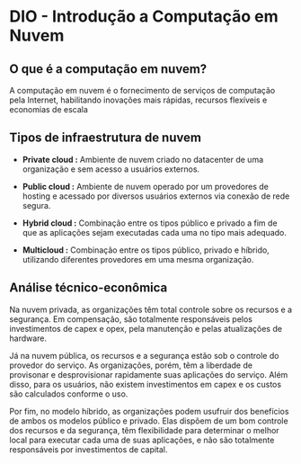 # DIO - Introdução a Computação em Nuvem

## O que é a computação em nuvem?

A computação em nuvem é o fornecimento de serviços de computação pela Internet, habilitando inovações mais rápidas, recursos flexíveis e economias de escala

## Tipos de infraestrutura de nuvem

* **Private cloud :** Ambiente de nuvem criado no datacenter de uma organização e sem acesso a usuários externos.

* **Public cloud :** Ambiente de nuvem operado por um provedores de hosting e acessado por diversos usuários externos via conexão de rede segura.

* **Hybrid cloud :** Combinação entre os tipos público e privado a fim de que as aplicações sejam executadas cada uma no tipo mais adequado.

* **Multicloud :** Combinação entre os tipos público, privado e híbrido, utilizando diferentes provedores em uma mesma organização.

## Análise técnico-econômica
Na nuvem privada, as organizações têm total controle sobre os recursos e a segurança. Em compensação, são totalmente responsáveis pelos investimentos de capex e opex, pela manutenção e pelas atualizações de hardware.

Já na nuvem pública, os recursos e a segurança estão sob o controle do provedor do serviço. As organizações, porém, têm a liberdade de provisonar e desprovisionar rapidamente suas aplicações do serviço. Além disso, para os usuários, não existem investimentos em capex e os custos são calculados conforme o uso.

Por fim, no modelo híbrido, as organizações podem usufruir dos benefícios de ambos os modelos público e privado. Elas dispõem de um bom controle dos recursos e da segurança, têm flexibilidade para determinar o melhor local para executar cada uma de suas aplicações, e não são totalmente responsáveis por investimentos de capital.
